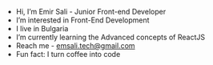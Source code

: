 - Hi, I’m Emir Sali - Junior Front-end Developer
- I’m interested in Front-End Development
- I live in Bulgaria 
- I’m currently learning the Advanced concepts of ReactJS
- Reach me - emsali.tech@gmail.com
- Fun fact: I turn coffee into code
